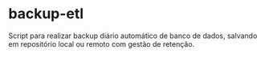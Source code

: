 # backup-etl
Script para realizar backup diário automático de banco de dados, salvando em repositório local ou remoto com gestão de retenção.
